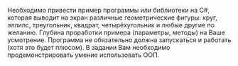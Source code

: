 Необходимо привести пример программы или библиотеки на С#, которая выводит на экран различные геометрические фигуры: круг, эллипс, треугольник, квадрат, четырёхугольник и любые другие по желанию.
Глубина проработки примера (параметры, методы) на Ваше усмотрение. Программа не обязательно должна запускаться и работать (хотя это будет плюсом). В задании Вам необходимо продемонстрировать умение использовать ООП.
